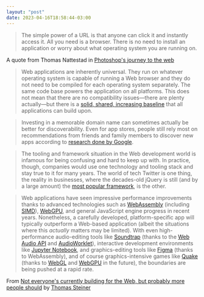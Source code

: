 ```yaml
---
layout: "post"
date: 2023-04-16T18:58:44-03:00
---
```


> The simple power of a URL is that anyone can click it and instantly access it. All you need is a browser. There is no need to install an application or worry about what operating system you are running on.

A quote from Thomas Nattestad in [Photoshop's journey to the web](https://web.dev/ps-on-the-web)

> Web applications are inherently universal. They run on whatever operating system is capable of running a Web browser and they do not need to be compiled for each operating system separately. The same code base powers the application on all platforms. This does not mean that there are no compatibility issues—there are plenty actually—but there is a [solid, shared, increasing baseline](https://web.dev/interop-2022/) that all applications can build upon.

> Investing in a memorable domain name can sometimes actually be better for discoverability. Even for app stores, people still rely most on recommendations from friends and family members to discover new apps according to [research done by Google](https://www.thinkwithgoogle.com/_qs/documents/331/how-users-discover-use-apps-google-research.pdf).

> The tooling and framework situation in the Web development world is infamous for being confusing and hard to keep up with. In practice, though, companies would use one technology and tooling stack and stay true to it for many years. The world of tech Twitter is one thing, the reality in businesses, where the decades-old jQuery is still (and by a large amount) the [most popular framework](https://almanac.httparchive.org/en/2021/javascript#libraries-and-frameworks), is the other.

> Web applications have seen impressive performance improvements thanks to advanced technologies such as [WebAssembly](https://webassembly.org/) (including [SIMD](https://v8.dev/features/simd)), [WebGPU](https://gpuweb.github.io/gpuweb/), and general JavaScript engine progress in recent years. Nonetheless, a carefully developed, platform-specific app will typically outperform a Web-based application (albeit the situations where this _actually_ matters may be limited). With even high-performance audio-editing tools like [Soundtrap](https://www.soundtrap.com/) (thanks to the [Web Audio API](https://developer.mozilla.org/docs/Web/API/Web_Audio_API) and [AudioWorklet](https://developer.mozilla.org/docs/Web/API/AudioWorklet)), interactive development environments like [Jupyter Notebook](https://jupyter.org/try), and graphics-editing tools like [Figma](https://www.figma.com/) (thanks to WebAssembly), and of course graphics-intensive games like [Quake](http://www.quakejs.com) (thanks to [WebGL](https://developer.mozilla.org/de/docs/Web/API/WebGL_API) and [WebGPU](https://gpuweb.github.io/gpuweb/) in the future), the boundaries are being pushed at a rapid rate.

From [Not everyone's currently building for the Web, but probably more people should](https://blog.tomayac.com/2023/01/16/why-not-everyones-building-for-the-web-yet-but-why-potentially-they-should/) by [Thomas Steiner](https://blog.tomayac.com/)
